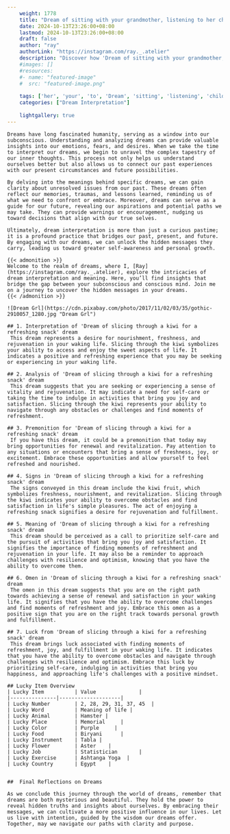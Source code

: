```yaml
---
    weight: 1778
    title: "Dream of sitting with your grandmother, listening to her childhood stories."  # Assuming 'title' column exists
    date: 2024-10-13T23:26:00+08:00
    lastmod: 2024-10-13T23:26:00+08:00
    draft: false
    author: "ray"
    authorLink: "https://instagram.com/ray._.atelier"
    description: "Discover how 'Dream of sitting with your grandmother, listening to her childhood stories.' can interpret your future and uncover its significant meanings in your life."
    #images: []
    #resources:
    #- name: "featured-image"
    #  src: "featured-image.png"
    
    tags: ['her', 'your', 'to', 'Dream', 'sitting', 'listening', 'childhood', 'stories.', 'grandmother,', 'of', 'with']
    categories: ["Dream Interpretation"]
    
    lightgallery: true
---
```

    
    Dreams have long fascinated humanity, serving as a window into our subconscious. Understanding and analyzing dreams can provide valuable insights into our emotions, fears, and desires. When we take the time to interpret our dreams, we begin to unravel the complex tapestry of our inner thoughts. This process not only helps us understand ourselves better but also allows us to connect our past experiences with our present circumstances and future possibilities.
    
    By delving into the meanings behind specific dreams, we can gain clarity about unresolved issues from our past. These dreams often reflect our memories, traumas, and lessons learned, reminding us of what we need to confront or embrace. Moreover, dreams can serve as a guide for our future, revealing our aspirations and potential paths we may take. They can provide warnings or encouragement, nudging us toward decisions that align with our true selves.
    
    Ultimately, dream interpretation is more than just a curious pastime; it is a profound practice that bridges our past, present, and future. By engaging with our dreams, we can unlock the hidden messages they carry, leading us toward greater self-awareness and personal growth.
    
    {{< admonition >}}
    Welcome to the realm of dreams, where I, [Ray](https://instagram.com/ray._.atelier), explore the intricacies of dream interpretation and meaning. Here, you’ll find insights that bridge the gap between your subconscious and conscious mind. Join me on a journey to uncover the hidden messages in your dreams.
    {{< /admonition >}}
    
    ![Dream Grl](https://cdn.pixabay.com/photo/2017/11/02/03/35/gothic-2910057_1280.jpg "Dream Grl")
    
    ## 1. Interpretation of 'Dream of slicing through a kiwi for a refreshing snack' dream
     This dream represents a desire for nourishment, freshness, and rejuvenation in your waking life. Slicing through the kiwi symbolizes your ability to access and enjoy the sweet aspects of life. It indicates a positive and refreshing experience that you may be seeking or experiencing in your waking life.
    
    ## 2. Analysis of 'Dream of slicing through a kiwi for a refreshing snack' dream
     This dream suggests that you are seeking or experiencing a sense of vitality and rejuvenation. It may indicate a need for self-care or taking the time to indulge in activities that bring you joy and satisfaction. Slicing through the kiwi represents your ability to navigate through any obstacles or challenges and find moments of refreshment.
    
    ## 3. Premonition for 'Dream of slicing through a kiwi for a refreshing snack' dream
     If you have this dream, it could be a premonition that today may bring opportunities for renewal and revitalization. Pay attention to any situations or encounters that bring a sense of freshness, joy, or excitement. Embrace these opportunities and allow yourself to feel refreshed and nourished.
    
    ## 4. Signs in 'Dream of slicing through a kiwi for a refreshing snack' dream
     The signs conveyed in this dream include the kiwi fruit, which symbolizes freshness, nourishment, and revitalization. Slicing through the kiwi indicates your ability to overcome obstacles and find satisfaction in life's simple pleasures. The act of enjoying a refreshing snack signifies a desire for rejuvenation and fulfillment.
    
    ## 5. Meaning of 'Dream of slicing through a kiwi for a refreshing snack' dream
     This dream should be perceived as a call to prioritize self-care and the pursuit of activities that bring you joy and satisfaction. It signifies the importance of finding moments of refreshment and rejuvenation in your life. It may also be a reminder to approach challenges with resilience and optimism, knowing that you have the ability to overcome them.
    
    ## 6. Omen in 'Dream of slicing through a kiwi for a refreshing snack' dream
     The omen in this dream suggests that you are on the right path towards achieving a sense of renewal and satisfaction in your waking life. It signifies that you have the ability to overcome challenges and find moments of refreshment and joy. Embrace this omen as a positive sign that you are on the right track towards personal growth and fulfillment.
    
    ## 7. Luck from 'Dream of slicing through a kiwi for a refreshing snack' dream
     This dream brings luck associated with finding moments of refreshment, joy, and fulfillment in your waking life. It indicates that you have the ability to overcome obstacles and navigate through challenges with resilience and optimism. Embrace this luck by prioritizing self-care, indulging in activities that bring you happiness, and approaching life's challenges with a positive mindset.
    
    ## Lucky Item Overview
    | Lucky Item          | Value              |
    |---------------|--------------------|
    | Lucky Number        | 2, 28, 29, 31, 37, 45  |
    | Lucky Word          | Meaning of life |
    | Lucky Animal        | Hamster |
    | Lucky Place         | Memorial     |
    | Lucky Color         | Purple     |
    | Lucky Food          | Biryani      |
    | Lucky Instrument    | Tabla |
    | Lucky Flower        | Aster    |
    | Lucky Job           | Statistician       |
    | Lucky Exercise      | Ashtanga Yoga  |
    | Lucky Country       | Egypt    |
    
    
    ##  Final Reflections on Dreams
    
    As we conclude this journey through the world of dreams, remember that dreams are both mysterious and beautiful. They hold the power to reveal hidden truths and insights about ourselves. By embracing their messages, we can cultivate a more positive influence in our lives. Let us live with intention, guided by the wisdom our dreams offer. Together, may we navigate our paths with clarity and purpose.
    